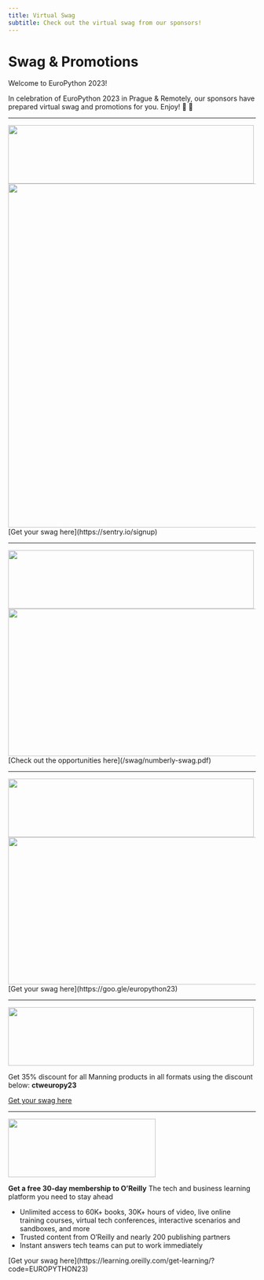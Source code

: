 ```yaml
---
title: Virtual Swag
subtitle: Check out the virtual swag from our sponsors!
---
```


# Swag & Promotions

Welcome to EuroPython 2023!

In celebration of EuroPython 2023 in Prague & Remotely, our sponsors have prepared virtual swag and promotions for you. Enjoy! 🐍 💝

---
<a className="img" id="sentry" target="_blank" href="https://sentry.io/signup">
  <div className="logo" style={{marginBottom: 15}}>
    <img src="/swag/sentry.svg" width="500" height="119" />
  </div>
</a>

  <img src="/swag/sentry-swag-0.png" width="700" height="700" />
  [Get your swag here](https://sentry.io/signup)

---

<a className="img" id="numberly" target="_blank" href="https://numberly.com/en/technology/">
  <div className="logo" style={{marginBottom: 15}}>
    <img src="/swag/numberly.svg" width="500" height="119" />
  </div>
</a>

<div style={{marginBottom: 15}}>
  <a className="img" target="_blank" href="/swag/numberly-swag.pdf">
    <img src="/swag/numberly-swag-0.png" width="700" height="300" />
  </a>
</div>
[Check out the opportunities here](/swag/numberly-swag.pdf)

---

<a className="img" id="Google Cloud" target="_blank" href="https://goo.gle/europython23">
  <div className="logo" style={{marginBottom: 15}}>
    <img src="/swag/googlecloud.svg" width="500" height="119" />
  </div>
</a>

<div style={{marginBottom: 15}}>
  <a className="img" target="_blank" href="/swag/google-cloud-swag.pdf">
    <img src="/swag/google-cloud-swag.png" width="700" height="300" />
  </a>
</div>
[Get your swag here](https://goo.gle/europython23)

---
<a className="img" id="manning" target="_blank" href="http://mng.bz/vnWa">
  <div className="logo" style={{marginBottom: 15}}>
    <img src="/swag/manning.svg" width="500" height="119" />
  </div>
</a>

Get 35% discount for all Manning products in all formats using the discount below:
**ctweuropy23**

[Get your swag here](http://mng.bz/vnWa)

---

<a className="img" id="oreilly" target="_blank" href="https://learning.oreilly.com/get-learning/?code=EUROPYTHON23">
  <div className="logo" style={{marginBottom: 15}}>
    <img src="/swag/OReilly.svg" width="300" height="119" />
  </div>
</a>

**Get a free 30-day membership to O’Reilly**
The tech and business learning platform you need to stay ahead

- Unlimited access to 60K+ books, 30K+ hours of video, live online training courses, virtual tech conferences, interactive scenarios and sandboxes, and more
- Trusted content from O’Reilly and nearly 200 publishing partners
- Instant answers tech teams can put to work immediately
<div style={{marginBottom: 15}}>
</div>
[Get your swag here](https://learning.oreilly.com/get-learning/?code=EUROPYTHON23)

